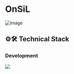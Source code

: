 ﻿# OnSiL
![image](https://github.com/user-attachments/assets/97616ab7-d146-47f7-9eac-128cb906f01b)

 
## ⚙️🛠️ Technical Stack
 ### Development
<img src="https://skillicons.dev/icons?i=java,spring,gradle,flutter,mysql,redis,docker,aws,grafana,prometheus,figma& perline="/>

